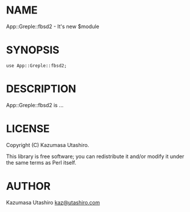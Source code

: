 # NAME

App::Greple::fbsd2 - It's new $module

# SYNOPSIS

    use App::Greple::fbsd2;

# DESCRIPTION

App::Greple::fbsd2 is ...

# LICENSE

Copyright (C) Kazumasa Utashiro.

This library is free software; you can redistribute it and/or modify
it under the same terms as Perl itself.

# AUTHOR

Kazumasa Utashiro <kaz@utashiro.com>
